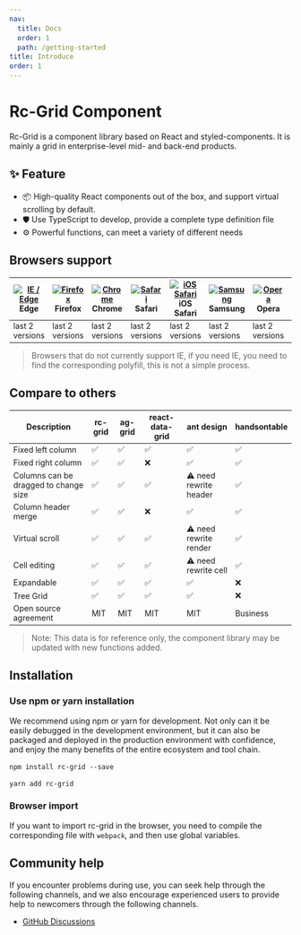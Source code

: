 ```yaml
---
nav:
  title: Docs
  order: 1
  path: /getting-started
title: Introduce
order: 1
---
```


# Rc-Grid Component

Rc-Grid is a component library based on React and styled-components. It is mainly a grid in enterprise-level mid- and back-end products.

## ✨ Feature

- 📦 High-quality React components out of the box, and support virtual scrolling by default.
- 🛡 Use TypeScript to develop, provide a complete type definition file
- ⚙️ Powerful functions, can meet a variety of different needs

## Browsers support

| [<img src="https://raw.githubusercontent.com/alrra/browser-logos/master/src/edge/edge_48x48.png" alt="IE / Edge" width="24px" height="24px" />](http://godban.github.io/browsers-support-badges/)<br/> Edge | [<img src="https://raw.githubusercontent.com/alrra/browser-logos/master/src/firefox/firefox_48x48.png" alt="Firefox" width="24px" height="24px" />](http://godban.github.io/browsers-support-badges/)<br/>Firefox | [<img src="https://raw.githubusercontent.com/alrra/browser-logos/master/src/chrome/chrome_48x48.png" alt="Chrome" width="24px" height="24px" />](http://godban.github.io/browsers-support-badges/)<br/>Chrome | [<img src="https://raw.githubusercontent.com/alrra/browser-logos/master/src/safari/safari_48x48.png" alt="Safari" width="24px" height="24px" />](http://godban.github.io/browsers-support-badges/)<br/>Safari | [<img src="https://raw.githubusercontent.com/alrra/browser-logos/master/src/safari-ios/safari-ios_48x48.png" alt="iOS Safari" width="24px" height="24px" />](http://godban.github.io/browsers-support-badges/)<br/>iOS Safari | [<img src="https://raw.githubusercontent.com/alrra/browser-logos/master/src/samsung-internet/samsung-internet_48x48.png" alt="Samsung" width="24px" height="24px" />](http://godban.github.io/browsers-support-badges/)<br/>Samsung | [<img src="https://raw.githubusercontent.com/alrra/browser-logos/master/src/opera/opera_48x48.png" alt="Opera" width="24px" height="24px" />](http://godban.github.io/browsers-support-badges/)<br/>Opera | [<img src="https://raw.githubusercontent.com/alrra/browser-logos/master/src/electron/electron_48x48.png" alt="Electron" width="24px" height="24px" />](http://godban.github.io/browsers-support-badges/)<br/>Electron |
| --------- | --------- | --------- | --------- | --------- | --------- | --------- | --------- |
| last 2 versions | last 2 versions| last 2 versions| last 2 versions| last 2 versions| last 2 versions| last 2 versions| last 2 versions

> Browsers that do not currently support IE, if you need IE, you need to find the corresponding polyfill, this is not a simple process.

## Compare to others

|Description | rc-grid | ag-grid | react-data-grid | ant design          | handsontable | 
|--------|-------- |-------  |---------        |------              |-----------   |
|Fixed left column   | ✅     | ✅       | ✅              |✅                  | ✅
|Fixed right column     | ✅     | ✅       | ❌              |✅                  | ✅ 
|Columns can be dragged to change size| ✅ | ✅      | ✅              |⚠️ need rewrite header     | ✅ 
|Column header merge   | ✅     | ✅      | ❌              | ✅                 | ✅
|Virtual scroll   | ✅     | ✅      | ✅              |⚠️ need rewrite render     | ✅
|Cell editing | ✅     | ✅       | ✅              | ⚠️ need rewrite cell     | ✅
|Expandable | ✅     | ✅       | ✅              | ✅                 | ❌
|Tree Grid   | ✅     | ✅       | ✅              | ✅                 | ❌
|Open source agreement    | MIT    | MIT      | MIT             | MIT                | Business

> Note: This data is for reference only, the component library may be updated with new functions added.

## Installation

### Use npm or yarn installation

We recommend using npm or yarn for development. Not only can it be easily debugged in the development environment, but it can also be packaged and deployed in the production environment with confidence, and enjoy the many benefits of the entire ecosystem and tool chain.

```
npm install rc-grid --save
```

```
yarn add rc-grid
```

### Browser import

If you want to import rc-grid in the browser, you need to compile the corresponding file with `webpack`, and then use global variables.

## Community help

If you encounter problems during use, you can seek help through the following channels, and we also encourage experienced users to provide help to newcomers through the following channels.

- [GitHub Discussions](https://github.com/HighPerformanceComponent/rc-grid/discussions)
